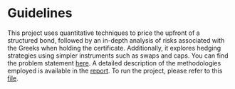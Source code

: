 # Guidelines
This project uses quantitative techniques to price the upfront of a structured bond, followed by an in-depth analysis of risks associated with the Greeks when holding the certificate. Additionally, it explores hedging strategies using simpler instruments such as swaps and caps. You can find the problem statement [here](https://github.com/alehowe/Pricing-and-Hedging/blob/main/Problem_statement.pdf). A detailed description of the methodologies employed is available in the [report](https://github.com/alehowe/Pricing-and-Hedging/blob/main/Report_pricing_and_hedging.pdf). 
To run the project, please refer to this [file](https://github.com/alehowe/Pricing-and-Hedging/blob/main/run_Pricing_and_Hedging.m).


